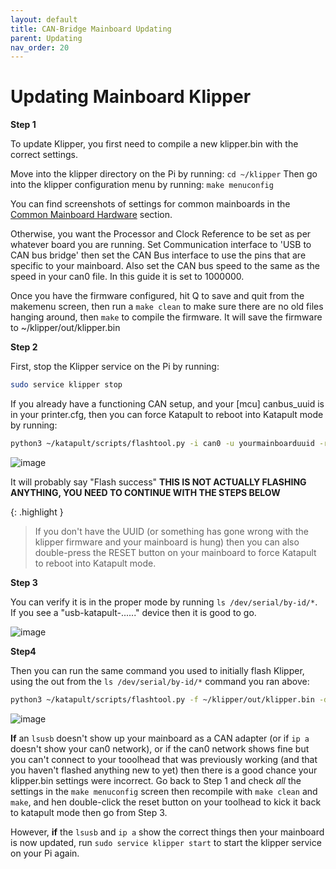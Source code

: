 ```yaml
---
layout: default  
title: CAN-Bridge Mainboard Updating
parent: Updating
nav_order: 20
---
```


# Updating Mainboard Klipper

**Step 1**

To update Klipper, you first need to compile a new klipper.bin with the correct settings.

Move into the klipper directory on the Pi by running:
`cd ~/klipper`
Then go into the klipper configuration menu by running:
`make menuconfig`

You can find screenshots of settings for common mainboards in the [Common Mainboard Hardware](./mainboard_flashing/common_hardware) section.

Otherwise, you want the Processor and Clock Reference to be set as per whatever board you are running. Set Communication interface to 'USB to CAN bus bridge' then set the CAN Bus interface to use the pins that are specific to your mainboard. Also set the CAN bus speed to the same as the speed in your can0 file. In this guide it is set to 1000000.

Once you have the firmware configured, hit Q to save and quit from the makemenu screen, then run a `make clean` to make sure there are no old files hanging around, then `make` to compile the firmware. It will save the firmware to ~/klipper/out/klipper.bin

**Step 2**

First, stop the Klipper service on the Pi by running:

```bash
sudo service klipper stop
````

If you already have a functioning CAN setup, and your [mcu] canbus_uuid is in your printer.cfg, then you can force Katapult to reboot into Katapult mode by running:

```bash
python3 ~/katapult/scripts/flashtool.py -i can0 -u yourmainboarduuid -r
```

![image](https://github.com/Esoterical/voron_canbus/assets/124253477/eda51419-6ab4-49c5-9c33-a581b08d085c)

It will probably say "Flash success" **THIS IS NOT ACTUALLY FLASHING ANYTHING, YOU NEED TO CONTINUE WITH THE STEPS BELOW**

{: .highlight }
>If you don't have the UUID (or something has gone wrong with the klipper firmware and your mainboard is hung) then you can also double-press the RESET button on your mainboard to force Katapult to reboot into Katapult mode.


**Step 3**

You can verify it is in the proper mode by running `ls /dev/serial/by-id/*`. If you see a "usb-katapult-......" device then it is good to go.

![image](https://github.com/user-attachments/assets/2ed240e4-1347-403f-be18-d55327049708)


**Step4**

Then you can run the same command you used to initially flash Klipper, using the out from the `ls /dev/serial/by-id/*` command you ran above:

```bash
python3 ~/katapult/scripts/flashtool.py -f ~/klipper/out/klipper.bin -d /dev/serial/by-id/usb-katapult_yourmainboardusbid
```

![image](https://github.com/user-attachments/assets/8fb111ae-2b52-4d75-b7bf-0e565c239ed2)


**If** an `lsusb` doesn't show up your mainboard as a CAN adapter (or if `ip a` doesn't show your can0 network), or if the can0 network shows fine but you can't connect to your tooolhead that was previously working (and that you haven't flashed anything new to yet) then there is a good chance your klipper.bin settings were incorrect. Go back to Step 1 and check *all* the settings in the `make menuconfig` screen then recompile with `make clean` and `make`, and hen double-click the reset button on your toolhead to kick it back to katapult mode then go from Step 3.

However, **if** the `lsusb` and `ip a` show the correct things then your mainboard is now updated, run `sudo service klipper start` to start the klipper service on your Pi again.

